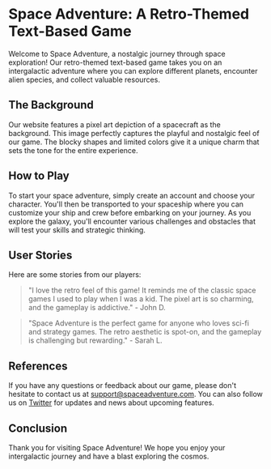 <!--font:Inter-->

# Space Adventure: A Retro-Themed Text-Based Game

Welcome to Space Adventure, a nostalgic journey through space exploration! Our retro-themed text-based game takes you on an intergalactic adventure where you can explore different planets, encounter alien species, and collect valuable resources.

## The Background

Our website features a pixel art depiction of a spacecraft as the background. This image perfectly captures the playful and nostalgic feel of our game. The blocky shapes and limited colors give it a unique charm that sets the tone for the entire experience.

## How to Play

To start your space adventure, simply create an account and choose your character. You'll then be transported to your spaceship where you can customize your ship and crew before embarking on your journey. As you explore the galaxy, you'll encounter various challenges and obstacles that will test your skills and strategic thinking.

## User Stories

Here are some stories from our players:

> "I love the retro feel of this game! It reminds me of the classic space games I used to play when I was a kid. The pixel art is so charming, and the gameplay is addictive." - John D.

> "Space Adventure is the perfect game for anyone who loves sci-fi and strategy games. The retro aesthetic is spot-on, and the gameplay is challenging but rewarding." - Sarah L.

## References

If you have any questions or feedback about our game, please don't hesitate to contact us at [support@spaceadventure.com](#contact). You can also follow us on [Twitter](#) for updates and news about upcoming features.

## Conclusion

Thank you for visiting Space Adventure! We hope you enjoy your intergalactic journey and have a blast exploring the cosmos.

<!--

Write me content for website with wallpaper which alt text is:

"A pixel art depiction of a spacecraft, with blocky shapes and limited colors creating a nostalgic and playful feel."

The name/title of the page should not be 1:1 copy of the alt text but rather a real content of the website which is using this wallpaper.

- Use markdown format 
- Start with heading
- Heading should be short and concise
- The content should look like a real website 
- The website should not be about the wallpaper, wallpaper is just a related background
- Heading should be contain work "wallpaper" or "background"
- Include real sections like references, contact, user stories, etc. use things relevant to the page purpose.
- Feel free to use structure like headings, bullets, numbering, blockquotes, paragraphs, horizontal lines, etc.
- You can use formatting like bold or _italic_
- You can include UTF-8 emojis
- Links should be only #hash anchors (and you can refer to the document itself)
- Do not include images


---


# Space Adventure: A Retro-Themed Text-Based Game

Welcome to Space Adventure, a nostalgic journey through space exploration! Our retro-themed text-based game takes you on an intergalactic adventure where you can explore different planets, encounter alien species, and collect valuable resources.

## The Background

Our website features a pixel art depiction of a spacecraft as the background. This image perfectly captures the playful and nostalgic feel of our game. The blocky shapes and limited colors give it a unique charm that sets the tone for the entire experience.

## How to Play

To start your space adventure, simply create an account and choose your character. You'll then be transported to your spaceship where you can customize your ship and crew before embarking on your journey. As you explore the galaxy, you'll encounter various challenges and obstacles that will test your skills and strategic thinking.

## User Stories

Here are some stories from our players:

> "I love the retro feel of this game! It reminds me of the classic space games I used to play when I was a kid. The pixel art is so charming, and the gameplay is addictive." - John D.

> "Space Adventure is the perfect game for anyone who loves sci-fi and strategy games. The retro aesthetic is spot-on, and the gameplay is challenging but rewarding." - Sarah L.

## References

If you have any questions or feedback about our game, please don't hesitate to contact us at [support@spaceadventure.com](#contact). You can also follow us on [Twitter](#) for updates and news about upcoming features.

## Conclusion

Thank you for visiting Space Adventure! We hope you enjoy your intergalactic journey and have a blast exploring the cosmos.

-->
